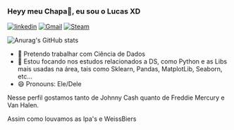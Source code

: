### Heyy meu Chapa👋, eu sou o Lucas XD





[![linkedin](https://img.shields.io/badge/LinkedIn-0077B5?style=for-the-badge&logo=linkedin&logoColor=white)](www.linkedin.com/in/LucasCastroPadilha)
[![Gmail](https://img.shields.io/badge/Gmail-D14836?style=for-the-badge&logo=gmail&logoColor=white
)](lucaspadilha.castro@gmail.com)
[![Steam](https://img.shields.io/badge/Steam-000000?style=for-the-badge&logo=steam&logoColor=white)](https://steamcommunity.com/id/Hantaro00/)

![Anurag's GitHub stats](https://github-readme-stats.vercel.app/api?username=LucasCastroPadilha&show_icons=true&theme=blue-green)






- 👔 Pretendo trabalhar com Ciência de Dados
- 🎯 Estou focando nos estudos relacionados a DS, como Python e as Libs mais usadas na área, tais como Sklearn, Pandas, MatplotLib, Seaborn, etc...
- 😄 Pronouns: Ele/Dele


Nesse perfil gostamos tanto de Johnny Cash quanto de Freddie Mercury e Van Halen.

Assim como louvamos as Ipa's e WeissBiers

